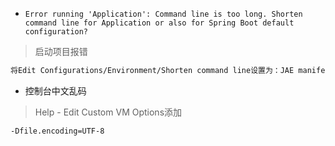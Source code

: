 * `Error running 'Application': Command line is too long. Shorten command line for Application or also for Spring Boot default configuration?`

> 启动项目报错

```bash
将Edit Configurations/Environment/Shorten command line设置为：JAE manifest - java -cp classpath.jar className [args]
```


* 控制台中文乱码

> Help - Edit Custom VM Options添加

```bash
-Dfile.encoding=UTF-8
```
